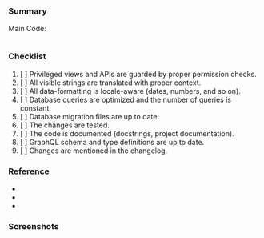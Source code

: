 ### Summary
<!-- Please mention all relevant issue numbers. -->
Main Code: []()
```

```

###  Checklist
<!-- Please keep this section. It will make maintainer's life easier. -->

1. [ ] Privileged views and APIs are guarded by proper permission checks.
1. [ ] All visible strings are translated with proper context.
1. [ ] All data-formatting is locale-aware (dates, numbers, and so on).
1. [ ] Database queries are optimized and the number of queries is constant.
1. [ ] Database migration files are up to date.
1. [ ] The changes are tested.
1. [ ] The code is documented (docstrings, project documentation).
1. [ ] GraphQL schema and type definitions are up to date.
1. [ ] Changes are mentioned in the changelog.

### Reference
<!-- Put some necessary link for referrence of the PR  -->

- []()
- []()
- []()

### Screenshots
<!-- If your changes affect the UI, providing "before" and "after" screenshots will
greatly reduce the amount of work needed to review your work. -->
